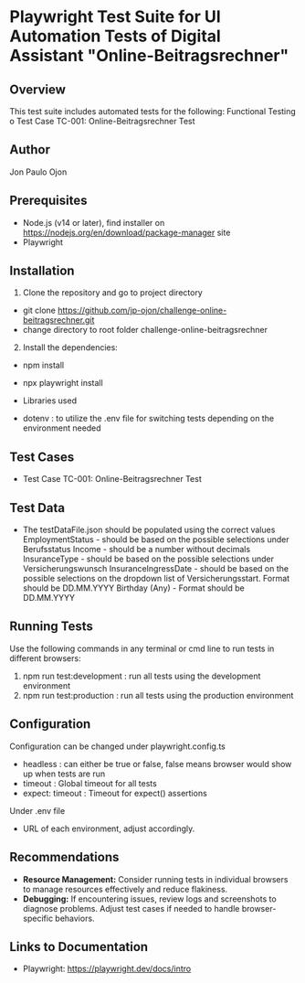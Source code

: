 # Playwright Test Suite for UI Automation Tests of Digital Assistant "Online-Beitragsrechner"
## Overview
This test suite includes automated tests for the following:
Functional Testing
o Test Case TC-001: Online-Beitragsrechner Test

## Author
Jon Paulo Ojon

## Prerequisites
* Node.js (v14 or later), find installer on https://nodejs.org/en/download/package-manager site
* Playwright

## Installation
1. Clone the repository and go to project directory
- git clone https://github.com/jp-ojon/challenge-online-beitragsrechner.git
- change directory to root folder challenge-online-beitragsrechner

2. Install the dependencies:
- npm install 
- npx playwright install

- Libraries used
- dotenv : to utilize the .env file for switching tests depending on the environment needed

## Test Cases
- Test Case TC-001: Online-Beitragsrechner Test

## Test Data
- The testDataFile.json should be populated using the correct values
EmploymentStatus - should be based on the possible selections under Berufsstatus
Income - should be a number without decimals
InsuranceType - should be based on the possible selections under Versicherungswunsch
InsuranceIngressDate - should be based on the possible selections on the dropdown list of Versicherungsstart. Format should be DD.MM.YYYY
Birthday (Any) - Format should be DD.MM.YYYY

## Running Tests
Use the following commands in any terminal or cmd line to run tests in different browsers:
1. npm run test:development  : run all tests using the development environment
2. npm run test:production   : run all tests using the production environment

## Configuration
Configuration can be changed under playwright.config.ts
- headless                  : can either be true or false, false means browser would show up when tests are run
- timeout                   : Global timeout for all tests
- expect: timeout           : Timeout for expect() assertions

Under .env file
- URL of each environment, adjust accordingly.

## Recommendations
- **Resource Management:** Consider running tests in individual browsers to manage resources effectively and reduce flakiness.
- **Debugging:** If encountering issues, review logs and screenshots to diagnose problems. Adjust test cases if needed to handle browser-specific behaviors.

## Links to Documentation
- Playwright: https://playwright.dev/docs/intro